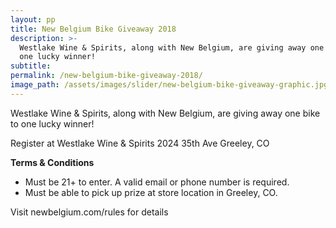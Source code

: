 ```yaml
---
layout: pp
title: New Belgium Bike Giveaway 2018
description: >-
  Westlake Wine & Spirits, along with New Belgium, are giving away one bike to
  one lucky winner!
subtitle:
permalink: /new-belgium-bike-giveaway-2018/
image_path: /assets/images/slider/new-belgium-bike-giveaway-graphic.jpg
---
```



Westlake Wine & Spirits, along with New Belgium, are giving away one bike to one lucky winner!

Register at Westlake Wine & Spirits
2024 35th Ave
Greeley, CO 

**Terms & Conditions**

* Must be 21+ to enter. A valid email or phone number is required.
* Must be able to pick up prize at store location in Greeley, CO.

Visit newbelgium.com/rules for details